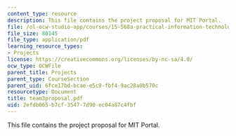 ```yaml
---
content_type: resource
description: This file contains the project proposal for MIT Portal.
file: /ol-ocw-studio-app/courses/15-568a-practical-information-technology-management-spring-2005/2efdb065b7cf35477d90ec04a87c4fbf_team3proposal.pdf
file_size: 80145
file_type: application/pdf
learning_resource_types:
- Projects
license: https://creativecommons.org/licenses/by-nc-sa/4.0/
ocw_type: OCWFile
parent_title: Projects
parent_type: CourseSection
parent_uid: 6fce17bd-bcae-e5c9-fbf4-9ac28a0b570c
resourcetype: Document
title: team3proposal.pdf
uid: 2efdb065-b7cf-3547-7d90-ec04a87c4fbf
---
```

This file contains the project proposal for MIT Portal.